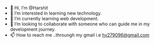 - 👋 Hi, I’m @Harshit
- 👀 I’m interested in learning new technology.
- 🌱 I’m currently learning web development.
- 💞️ I’m looking to collaborate with someone who can guide me in my development journey.
- 📫 How to reach me ..throungh my gmail i.e hv279096@gmail.com

<!---
Harshit279096/Harshit279096 is a ✨ special ✨ repository because its `README.md` (this file) appears on your GitHub profile.
You can click the Preview link to take a look at your changes.
--->
